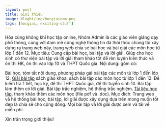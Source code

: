 ```yaml
---
layout: post
title: Gioi thieu
image: blogbt/img/hocgiaicom.png
tags: [hocgiai, exciting-stuff]
---
```


Hòa cùng không khí học tập online, Nhóm Admin là các giáo viên giảng dạy phổ thông, cùng với đam mê công nghệ thông tin đã thôi thúc chúng tôi xây dựng ra trang web này, trang web chia sẻ bài học và bài giải các môn học từ lớp 1 đến 12.
Mục tiêu: Cung cấp bài học, bài tập và lời giải. Giúp cho học sinh có thư viện bài tập và lời giải tham khảo tốt để rèn luyện kiến thức và ôn thi HK, ôn thi  vào lớp 10 và THPT Quốc gia.
Nội dung: gồm có:

Bài học, tóm tắt nội dung, phương pháp gải bài tập các môn từ lớp 1 đến lớp 12.
[Giải bài tập](https://booktoan.com) sách giáo khoa, sách bài tập các môn học từ lớp 1 đến 12.
Đề kiểm tra 1 tiết, học kỳ, đề thi THPT Quốc gia, đề thi tuyển sinh 10.
Bài tập làm thêm có lời giải.
Bài tập trắc nghiệm, hệ thống trắc nghiệm.
[Tài liệu học tập](https://ebooktoan.com), tham khảo thêm các môn học (file pdf và .doc).
Mục đích: Trang web và hệ thống bài học, bài tập, lời giải được xây dựng dựa trên mong muốn tốt đẹp là chia sẻ cho cộng đồng. Mọi bài tập và lời giải được xem và tải về miễn phí.

Xin trân trọng giới thiệu!
